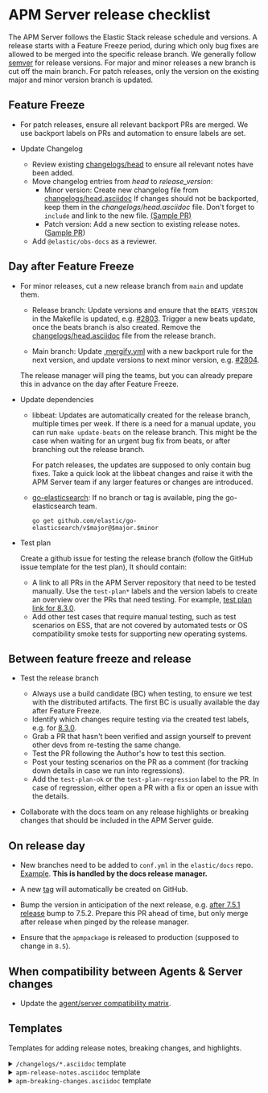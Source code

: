 # APM Server release checklist

The APM Server follows the Elastic Stack release schedule and versions.
A release starts with a Feature Freeze period, during which only bug fixes
are allowed to be merged into the specific release branch.
We generally follow [semver](https://semver.org/) for release versions.
For major and minor releases a new branch is cut off the main branch.
For patch releases, only the version on the existing major and minor version branch is updated.

## Feature Freeze

* For patch releases, ensure all relevant backport PRs are merged. 
  We use backport labels on PRs and automation to ensure labels are set.

* Update Changelog

  * Review existing [changelogs/head](https://github.com/elastic/apm-server/tree/main/changelogs/head.asciidoc) to ensure all relevant notes have been added.
  * Move changelog entries from _head_ to _release_version_:
    * Minor version:
      Create new changelog file from [changelogs/head.asciidoc](https://github.com/elastic/apm-server/blob/main/changelogs/head.asciidoc)
      If changes should not be backported, keep them in the _changelogs/head.asciidoc_ file.
      Don't forget to `include` and link to the new file. [(Sample PR)](https://github.com/elastic/apm-server/pull/7956/files)
    * Patch version: Add a new section to existing release notes. ([Sample PR](https://github.com/elastic/apm-server/pull/8313/files))
  * Add `@elastic/obs-docs` as a reviewer.

## Day after Feature Freeze

* For minor releases, cut a new release branch from `main` and update them.
  * Release branch:
    Update versions and ensure that the `BEATS_VERSION` in the Makefile is updated,
    e.g. [#2803](https://github.com/elastic/apm-server/pull/2803/files).
    Trigger a new beats update, once the beats branch is also created.
    Remove the [changelogs/head.asciidoc](https://github.com/elastic/apm-server/blob/main/changelogs/head.asciidoc) file from the release branch. 

  * Main branch: 
    Update [.mergify.yml](https://github.com/elastic/apm-server/blob/main/.mergify.yml) with a new backport rule for the next version,
    and update versions to next minor version, e.g. [#2804](https://github.com/elastic/apm-server/pull/2804).

  The release manager will ping the teams, but you can already prepare this in advance on the day after Feature Freeze.

* Update dependencies

  * libbeat:
    Updates are automatically created for the release branch, multiple times per week.
    If there is a need for a manual update, you can run `make update-beats` on the release branch.
    This might be the case when waiting for an urgent bug fix from beats, or after branching out the release branch.

    For patch releases, the updates are supposed to only contain bug fixes. Take a quick look at the libbeat changes
    and raise it with the APM Server team if any larger features or changes are introduced.

  * [go-elasticsearch](https://github.com/elastic/go-elasticsearch):
    If no branch or tag is available, ping the go-elasticsearch team.

    `go get github.com/elastic/go-elasticsearch/v$major@$major.$minor`

* Test plan

  Create a github issue for testing the release branch (follow the GitHub issue template for the test plan), It should contain:
  * A link to all PRs in the APM Server repository that need to be tested manually. Use the `test-plan*` labels and the version labels
    to create an overview over the PRs that need testing. For example, [test plan link for 8.3.0](https://github.com/elastic/apm-server/issues?q=label%3Atest-plan+is%3Aclosed+label%3Av8.3.0).
  * Add other test cases that require manual testing, such as test scenarios on ESS, that are not covered by automated tests or
    OS compatibility smoke tests for supporting new operating systems.

## Between feature freeze and release

* Test the release branch

  * Always use a build candidate (BC) when testing, to ensure we test with the distributed artifacts. The first BC is usually available the day after Feature Freeze.
  * Identify which changes require testing via the created test labels, e.g. for [8.3.0](https://github.com/elastic/apm-server/issues?q=label%3Atest-plan+is%3Aclosed+label%3Av8.3.0+-label%3Atest-plan-ok).
  * Grab a PR that hasn't been verified and assign yourself to prevent other devs from re-testing the same change.
  * Test the PR following the Author's how to test this section.
  * Post your testing scenarios on the PR as a comment (for tracking down details in case we run into regressions).
  * Add the `test-plan-ok` or the `test-plan-regression` label to the PR. In case of regression, either open a PR with a fix or open an issue with the details.

* Collaborate with the docs team on any release highlights or breaking changes that should be included in the APM Server guide.

## On release day

* New branches need to be added to `conf.yml` in the `elastic/docs` repo. [Example](https://github.com/elastic/docs/pull/893/files#diff-4a701a5adb4359c6abf9b8e1cb38819fR925). **This is handled by the docs release manager.**

* A new [tag](https://github.com/elastic/apm-server/releases) will automatically be created on GitHub.

* Bump the version in anticipation of the next release, e.g. [after 7.5.1 release](https://github.com/elastic/apm-server/pull/3045/files) bump to 7.5.2. Prepare this PR ahead of time, but only merge after release when pinged by the release manager.

* Ensure that the `apmpackage` is released to production (supposed to change in `8.5`).

## When compatibility between Agents & Server changes

* Update the [agent/server compatibility matrix](https://github.com/elastic/apm-server/blob/main/docs/guide/agent-server-compatibility.asciidoc).

## Templates

Templates for adding release notes, breaking changes, and highlights.

<details><summary><code>/changelogs/*.asciidoc</code> template</summary>

```asciidoc
[[release-notes-8.1]]
== APM Server version 8.1

https://github.com/elastic/apm-server/compare/8.0\...8.1[View commits]

* <<release-notes-8.1.0>>

[[release-notes-8.1.0]]
=== APM Server version 8.1.0

https://github.com/elastic/apm-server/compare/v8.0.1\...v8.1.0[View commits]

No significant changes.
////
[float]
==== Breaking Changes

[float]
==== Bug fixes

[float]
==== Intake API Changes

[float]
==== Added
////
```
</details>

<details><summary><code>apm-release-notes.asciidoc</code> template</summary>

```asciidoc
* <<release-highlights-8.1.0>>

[[release-highlights-8.1.0]]
=== APM version 8.1.0

No new features
////
[float]
==== New features

* Feature name and explanation...
////
```
</details>

<details><summary><code>apm-breaking-changes.asciidoc</code> template</summary>

```asciidoc
* <<breaking-8.0.0, APM version 8.0.0>>

[[breaking-8.0.0]]
=== Breaking changes in 8.0.0

APM Server::
+
[[slug]]
**Title** Topic...

APM UI::
+
[[slug]]
**Title** Topic...
```
</details>
